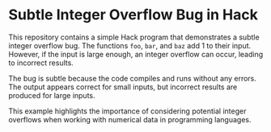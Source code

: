 # Subtle Integer Overflow Bug in Hack

This repository contains a simple Hack program that demonstrates a subtle integer overflow bug.  The functions `foo`, `bar`, and `baz` add 1 to their input.  However, if the input is large enough, an integer overflow can occur, leading to incorrect results.

The bug is subtle because the code compiles and runs without any errors.  The output appears correct for small inputs, but incorrect results are produced for large inputs.

This example highlights the importance of considering potential integer overflows when working with numerical data in programming languages.